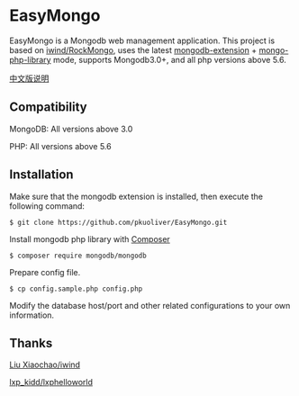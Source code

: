 # EasyMongo 
EasyMongo is a Mongodb web management application. This project is based on [iwind/RockMongo](https://github.com/iwind/rockmongo), uses the latest [mongodb-extension](https://pecl.php.net/package/mongodb) + [mongo-php-library](https://github.com/mongodb/mongo-php-library) mode, supports Mongodb3.0+, and all php versions above 5.6. 

[中文版说明](./README_CN.md)

## Compatibility
MongoDB: All versions above 3.0

PHP: All versions above 5.6

## Installation
Make sure that the mongodb extension is installed, then execute the following command:
~~~
$ git clone https://github.com/pkuoliver/EasyMongo.git
~~~
Install mongodb php library with [Composer](https://getcomposer.org/)
~~~
$ composer require mongodb/mongodb
~~~
Prepare config file.
~~~
$ cp config.sample.php config.php
~~~
Modify the database host/port and other related configurations to your own information.

## Thanks
[Liu Xiaochao/iwind](https://github.com/iwind)

[lxp_kidd/lxphelloworld](https://github.com/lxphelloworld)
